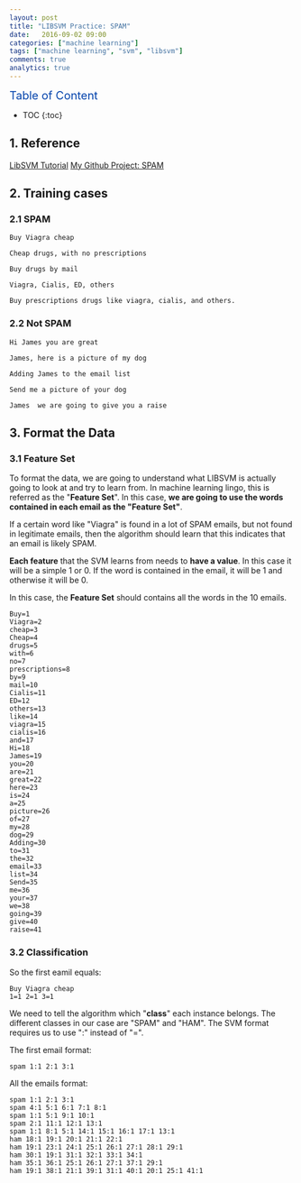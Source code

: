 ```yaml
---
layout: post
title: "LIBSVM Practice: SPAM"
date:   2016-09-02 09:00
categories: ["machine learning"]
tags: ["machine learning", "svm", "libsvm"]
comments: true
analytics: true
---
```


<span/>

<span style="color: #0645ad; font-size:20px">Table of Content<span/>

  * TOC
  {:toc}

## 1. Reference

[LibSVM Tutorial](http://jamescpoole.com/2012/10/30/libsvm-tutorial-part-1-overview/)
[My Github Project: SPAM](https://github.com/loverszhaokai/SPAM)

## 2. Training cases

### 2.1 SPAM

```
Buy Viagra cheap
```

```
Cheap drugs, with no prescriptions
```

```
Buy drugs by mail
```

```
Viagra, Cialis, ED, others
```

```
Buy prescriptions drugs like viagra, cialis, and others.
```

### 2.2 Not SPAM

```
Hi James you are great
```

```
James, here is a picture of my dog
```

```
Adding James to the email list
```

```
Send me a picture of your dog
```

```
James  we are going to give you a raise
```

## 3. Format the Data

### 3.1 Feature Set

To format the data, we are going to understand what LIBSVM is actually going to
look at and try to learn from. In machine learning lingo, this is referred as
the "**Feature Set**". In this case, **we are going to use the words contained
in each email as the "Feature Set"**.

If a certain word like "Viagra" is found in a lot of SPAM emails, but not found
in legitimate emails, then the algorithm should learn that this indicates that
an email is likely SPAM.

**Each feature** that the SVM learns from needs to **have a value**. In this
case it will be a simple 1 or 0. If the word is contained in the email, it will
be 1 and otherwise it will be 0.

In this case, the **Feature Set** should contains all the words in the 10
emails.
```
Buy=1
Viagra=2
cheap=3
Cheap=4
drugs=5
with=6
no=7
prescriptions=8
by=9
mail=10
Cialis=11
ED=12
others=13
like=14
viagra=15
cialis=16
and=17
Hi=18
James=19
you=20
are=21
great=22
here=23
is=24
a=25
picture=26
of=27
my=28
dog=29
Adding=30
to=31
the=32
email=33
list=34
Send=35
me=36
your=37
we=38
going=39
give=40
raise=41
```

### 3.2  Classification

So the first eamil equals:

```
Buy Viagra cheap
1=1 2=1 3=1
```

We need to tell the algorithm which "**class**" each instance belongs. The
different classes in our case are "SPAM" and "HAM". The SVM format requires
us to use ":" instead of "=".

The first email format:

```
spam 1:1 2:1 3:1
```

All the emails format:

```
spam 1:1 2:1 3:1
spam 4:1 5:1 6:1 7:1 8:1
spam 1:1 5:1 9:1 10:1
spam 2:1 11:1 12:1 13:1
spam 1:1 8:1 5:1 14:1 15:1 16:1 17:1 13:1
ham 18:1 19:1 20:1 21:1 22:1
ham 19:1 23:1 24:1 25:1 26:1 27:1 28:1 29:1
ham 30:1 19:1 31:1 32:1 33:1 34:1
ham 35:1 36:1 25:1 26:1 27:1 37:1 29:1
ham 19:1 38:1 21:1 39:1 31:1 40:1 20:1 25:1 41:1
```
